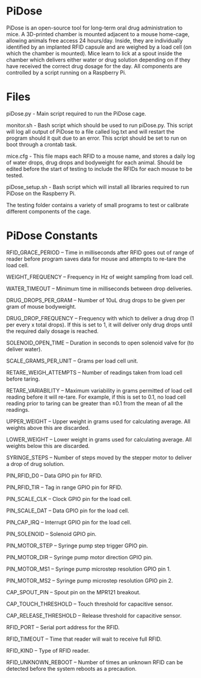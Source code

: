 # PiDose

PiDose is an open-source tool for long-term oral drug administration to mice. A 3D-printed chamber is mounted adjacent to a mouse home-cage, allowing animals free access 24 hours/day. Inside, they are individually identified by an implanted RFID capsule and are weighed by a load cell (on which the chamber is mounted). Mice learn to lick at a spout inside the chamber which delivers either water or drug solution depending on if they have received the correct drug dosage for the day. All components are controlled by a script running on a Raspberry Pi.

# Files

piDose.py - Main script required to run the PiDose cage.

monitor.sh - Bash script which should be used to run piDose.py. This script will log all output of PiDose to a file called log.txt and will restart the program should it quit due to an error. This script should be set to run on boot through a crontab task.

mice.cfg - This file maps each RFID to a mouse name, and stores a daily log of water drops, drug drops and bodyweight for each animal. Should be edited before the start of testing to include the RFIDs for each mouse to be tested.

piDose_setup.sh - Bash script which will install all libraries required to run PiDose on the Raspberry Pi.

The testing folder contains a variety of small programs to test or calibrate different components of the cage.

# PiDose Constants

RFID_GRACE_PERIOD – Time in milliseconds after RFID goes out of range of reader before program saves data for mouse and attempts to re-tare the load cell.

WEIGHT_FREQUENCY – Frequency in Hz of weight sampling from load cell.

WATER_TIMEOUT – Minimum time in milliseconds between drop deliveries.

DRUG_DROPS_PER_GRAM – Number of 10uL drug drops to be given per gram of mouse bodyweight.

DRUG_DROP_FREQUENCY – Frequency with which to deliver a drug drop (1 per every x total drops). If this is set to 1, it will deliver only drug drops until the required daily dosage is reached.

SOLENOID_OPEN_TIME – Duration in seconds to open solenoid valve for (to deliver water).

SCALE_GRAMS_PER_UNIT – Grams per load cell unit.

RETARE_WEIGH_ATTEMPTS – Number of readings taken from load cell before taring.

RETARE_VARIABILITY – Maximum variability in grams permitted of load cell reading before it will re-tare. For example, if this is set to 0.1, no load cell reading prior to taring can be greater than ±0.1 from the mean of all the readings.

UPPER_WEIGHT – Upper weight in grams used for calculating average. All weights above this are discarded.

LOWER_WEIGHT – Lower weight in grams used for calculating average. All weights below this are discarded.

SYRINGE_STEPS – Number of steps moved by the stepper motor to deliver a drop of drug solution.

PIN_RFID_D0 – Data GPIO pin for RFID.

PIN_RFID_TIR – Tag in range GPIO pin for RFID.

PIN_SCALE_CLK – Clock GPIO pin for the load cell.

PIN_SCALE_DAT – Data GPIO pin for the load cell.

PIN_CAP_IRQ – Interrupt GPIO pin for the load cell.

PIN_SOLENOID – Solenoid GPIO pin.

PIN_MOTOR_STEP – Syringe pump step trigger GPIO pin.

PIN_MOTOR_DIR – Syringe pump motor direction GPIO pin.

PIN_MOTOR_MS1 – Syringe pump microstep resolution GPIO pin 1.

PIN_MOTOR_MS2 – Syringe pump microstep resolution GPIO pin 2.

CAP_SPOUT_PIN – Spout pin on the MPR121 breakout.

CAP_TOUCH_THRESHOLD – Touch threshold for capacitive sensor.

CAP_RELEASE_THRESHOLD – Release threshold for capacitive sensor.

RFID_PORT – Serial port address for the RFID.

RFID_TIMEOUT – Time that reader will wait to receive full RFID.

RFID_KIND – Type of RFID reader.

RFID_UNKNOWN_REBOOT – Number of times an unknown RFID can be detected before the system reboots as a precaution.
